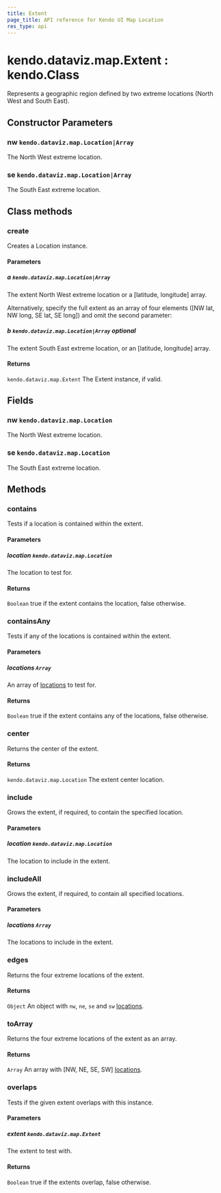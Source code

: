 ```yaml
---
title: Extent
page_title: API reference for Kendo UI Map Location
res_type: api
---
```


# kendo.dataviz.map.Extent : kendo.Class

Represents a geographic region defined by two extreme locations (North West and South East).

## Constructor Parameters

### nw `kendo.dataviz.map.Location|Array`
The North West extreme location.

### se `kendo.dataviz.map.Location|Array`
The South East extreme location.


## Class methods

### create
Creates a Location instance.

#### Parameters

##### a `kendo.dataviz.map.Location|Array`
The extent North West extreme location or a [latitude, longitude] array.

Alternatively, specify the full extent as an array of four elements
([NW lat, NW long, SE lat, SE long]) and omit the second parameter:

##### b `kendo.dataviz.map.Location|Array` *optional*
The extent South East extreme location,
or an [latitude, longitude] array.

#### Returns
`kendo.dataviz.map.Extent` The Extent instance, if valid.


## Fields

### nw `kendo.dataviz.map.Location`
The North West extreme location.

### se `kendo.dataviz.map.Location`
The South East extreme location.


## Methods

### contains
Tests if a location is contained within the extent.

#### Parameters

##### location `kendo.dataviz.map.Location`
The location to test for.

#### Returns

`Boolean` true if the extent contains the location, false otherwise.


### containsAny
Tests if any of the locations is contained within the extent.

#### Parameters

##### locations `Array`
An array of [locations](/api/javascript/dataviz/map/location) to test for.

#### Returns

`Boolean` true if the extent contains any of the locations, false otherwise.


### center
Returns the center of the extent.

#### Returns

`kendo.dataviz.map.Location` The extent center location.


### include
Grows the extent, if required, to contain the specified location.

#### Parameters

##### location `kendo.dataviz.map.Location`
The location to include in the extent.


### includeAll
Grows the extent, if required, to contain all specified locations.

#### Parameters

##### locations `Array`
The locations to include in the extent.


### edges
Returns the four extreme locations of the extent.

#### Returns

`Object` An object with `nw`, `ne`, `se` and `sw` [locations](/api/javascript/dataviz/map/location).


### toArray
Returns the four extreme locations of the extent as an array.

#### Returns

`Array` An array with [NW, NE, SE, SW] [locations](/api/javascript/dataviz/map/location).


### overlaps
Tests if the given extent overlaps with this instance.

#### Parameters

##### extent `kendo.dataviz.map.Extent`
The extent to test with.

#### Returns

`Boolean` true if the extents overlap, false otherwise.

